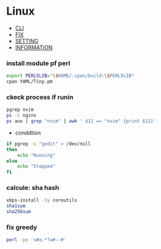 # Linux
- [CLI](./cli/index.html)
- [FIX](./fix/index.html)
- [SETTING](./setting/index.html)
- [INFORMATION](./information/index.html)



### install module pf perl
```bash
export PERL5LIB="\$HOME/.cpan/build:\$PERL5LIB"
cpan YAML/Tiny.pm
```

### ckeck process if runin
```bash
pgrep nvim
ps -C nginx
ps aux | grep "nvim" | awk ' $11 == "nvim" {print $11}'
```

- conddtion
```bash
if pgrep -x "gedit" > /dev/null
then
    echo "Running"
else
    echo "Stopped"
fi
```
### calcule: sha hash
```bash
xbps-install -Sy coreutils
sha1sum
sha256sum
```

### fix greedy
```bash
perl -pe 's#a.*?a#--#'
```
